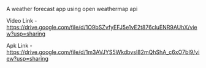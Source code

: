 A weather forecast app using open weathermap api
 
Video Link - https://drive.google.com/file/d/1O9bSZvfyEFJ5e1vE2t876cluENR9AUhX/view?usp=sharing 

Apk Link - https://drive.google.com/file/d/1m3AVJYS5Wkdbvsl82mQhShA_c6xO7bI9/view?usp=sharing 
